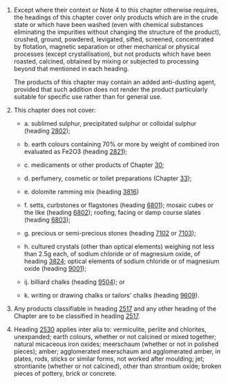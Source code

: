 1. Except where their context or Note 4 to this chapter otherwise requires, the headings of this chapter cover only products which are in the crude state or which have been washed (even with chemical substances eliminating the impurities without changing the structure of the product), crushed, ground, powdered, levigated, sifted, screened, concentrated by flotation, magnetic separation or other mechanical or physical processes (except crystallisation), but not products which have been roasted, calcined, obtained by mixing or subjected to processing beyond that mentioned in each heading.

    The products of this chapter may contain an added anti-dusting agent, provided that such addition does not render the product particularly suitable for specific use rather than for general use.

2. This chapter does not cover:

    - a. sublimed sulphur, precipitated sulphur or colloidal sulphur (heading [2802](/headings/2802));

    - b. earth colours containing 70% or more by weight of combined iron evaluated as Fe2O3 (heading [2821](/headings/2821));

    - c. medicaments or other products of Chapter [30](/chapters/30);

    - d. perfumery, cosmetic or toilet preparations (Chapter [33](/chapters/33));

    - e. dolomite ramming mix (heading [3816](/headings/3816))

    - f. setts, curbstones or flagstones (heading [6801](/headings/6801)); mosaic cubes or the like (heading [6802](/headings/6802)); roofing, facing or damp course slates (heading [6803](/headings/6803));

    - g. precious or semi-precious stones (heading [7102](/headings/7102) or [7103](/headings/7103));

    - h. cultured crystals (other than optical elements) weighing not less than 2.5g each, of sodium chloride or of magnesium oxide, of heading [3824](/headings/3824); optical elements of sodium chloride or of magnesium oxide (heading [9001](/headings/9001));

    - ij. billiard chalks (heading [9504](/headings/9504)); or

    - k. writing or drawing chalks or tailors' chalks (heading [9609](/headings/9609)).

3. Any products classifiable in heading [2517](/headings/2517) and any other heading of the Chapter are to be classified in heading [2517](/headings/2517).

4. Heading [2530](/headings/2530) applies inter alia to: vermiculite, perlite and chlorites, unexpanded; earth colours, whether or not calcined or mixed together; natural micaceous iron oxides; meerschaum (whether or not in polished pieces); amber; agglomerated meerschaum and agglomerated amber, in plates, rods, sticks or similar forms, not worked after moulding; jet; strontianite (whether or not calcined), other than strontium oxide; broken pieces of pottery, brick or concrete.